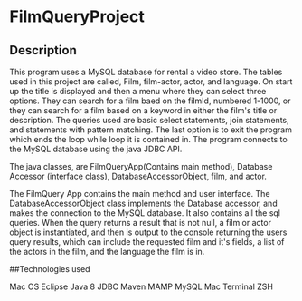 # FilmQueryProject

## Description

This program uses a MySQL database for rental a video store.  The tables used in this project are called, Film, film-actor, actor, and language.
On start up the title is displayed and then a menu where they can select three options.  They can search for a film baed on the filmId, numbered 1-1000, or they can search for a film based on a keyword in either the film's title or description.  The queries used are basic select statements, join statements, and statements with pattern matching. The last option is to exit the program which ends the loop while loop it is contained in. The program connects to the MySQL database using the java JDBC API.

The java classes, are FilmQueryApp(Contains main method), Database Accessor (interface class), DatabaseAccessorObject, film, and actor.

The FilmQuery App contains the main method and user interface. The DatabaseAccessorObject class implements the Database accessor, and makes the connection to the MySQL database. It also contains all the sql queries. When the query returns a result that is not null, a film or actor object is instantiated, and then is output to the console returning the users query results, which can include the requested film and it's fields, a list of the actors in the film, and the language the film is in.

##Technologies used

Mac OS
Eclipse
Java 8
JDBC
Maven
MAMP
MySQL
Mac Terminal
ZSH
